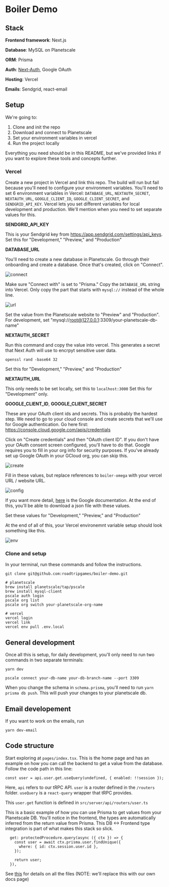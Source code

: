 # Boiler Demo

## Stack

**Frontend framework**: Next.js

**Database**: MySQL on Planetscale

**ORM**: Prisma

**Auth**: [Next-Auth](https://next-auth.js.org/), Google OAuth

**Hosting**: Vercel

**Emails**: Sendgrid, react-email

## Setup

We're going to:

1. Clone and init the repo
2. Download and connect to Planetscale
3. Set your environment variables in vercel
4. Run the project locally

Everything you need should be in this README, but we've provided links if you want to explore these tools and concepts further.

### Vercel

Create a new project in Vercel and link this repo. The build will run but fail because you'll need to configure your environment variables. You'll need to set 6 environment variables in Vercel:
`DATABASE_URL`, `NEXTAUTH_SECRET`, `NEXTAUTH_URL`, `GOOGLE_CLIENT_ID`, `GOOGLE_CLIENT_SECRET`, and
`SENDGRID_API_KEY`. Vercel lets you set different variables for local development and production. We'll mention when you need to set separate values for this.

**SENDGRID_API_KEY**

This is your Sendgrid key from https://app.sendgrid.com/settings/api_keys.
Set this for "Development," "Preview," and "Production"

**DATABASE_URL**

You'll need to create a new database in Planetscale. Go through their onboarding and create a database. Once that's created, click on "Connect".

![connect](/readme/pscale-connect.png)

Make sure "Connect with" is set to "Prisma." Copy the `DATABASE_URL` string into Vercel. Only copy the part that starts with `mysql://` instead of the whole line.

![url](/readme/pscale-url.png)

Set the value from the Planetscale website to "Preview" and "Production".
For development, set "mysql://root@127.0.0.1:3309/your-planetscale-db-name"

**NEXTAUTH_SECRET**

Run this command and copy the value into vercel. This generates a secret that Next Auth will use to encrpyt sensitive user data.

```
openssl rand -base64 32
```

Set this for "Development," "Preview," and "Production"

**NEXTAUTH_URL**

This only needs to be set locally, set this to `localhost:3000`
Set this for "Development" only.

**GOOGLE_CLIENT_ID**, **GOOGLE_CLIENT_SECRET**

These are your OAuth client ids and secrets. This is probably the hardest step. We need to go to your cloud console and create secrets that we'll use for Google authentication. Go here first: https://console.cloud.google.com/apis/credentials

Click on "Create credentials" and then "OAuth client ID". If you don't have your OAuth consent screen configured, you'll have to do that. Google requires you to fill in your org info for security purposes. If you've already set up Google OAuth in your GCloud org, you can skip this.

![create](/readme/gcloud-create.png)

Fill in these values, but replace references to `boiler-omega` with your vercel URL / website URL.

![config](/readme/gcloud-config.png)

If you want more detail, [here](https://developers.google.com/identity/protocols/oauth2) is the Google documentation. At the end of this, you'll be able to download a json file with these values.

Set these values for "Development," "Preview," and "Production"

At the end of all of this, your Vercel environemnt variable setup should look something like this.

![env](/readme/vercel-env.png)

### Clone and setup

In your terminal, run these commands and follow the instructions.

```
git clone git@github.com:roadtripgames/boiler-demo.git

# planetscale
brew install planetscale/tap/pscale
brew install mysql-client
pscale auth login
pscale org list
pscale org switch your-planetscale-org-name

# vercel
vercel login
vercel link
vercel env pull .env.local

```

## General development

Once all this is setup, for daily development, you'll only need to run two commands in two separate terminals:

```
yarn dev
```

```
pscale connect your-db-name your-db-branch-name --port 3309
```

When you change the schema in `schema.prisma`, you'll need to run `yarn prisma db push`. This will push your changes to your planetscale db.

## Email developement

If you want to work on the emails, run

```
yarn dev-email
```

## Code structure

Start exploring at `pages/index.tsx`. This is the home page and has an example on how you can call the backend to get a value from the database. Follow the code path in this line:

```
const user = api.user.get.useQuery(undefined, { enabled: !!session });
```

Here, `api` refers to our tRPC API. `user` is a router defined in the `/routers` folder. `useQuery` is a `react-query` wrapper that tRPC provides.

This `user.get` function is defined in `src/server/api/routers/user.ts`

This is a basic example of how you can use Prisma to get values from your Planetscale DB. You'll notice in the frontend, the types are automatically inferred from the return value from Prisma. This DB <-> Frontend type integration is part of what makes this stack so slick.

```
  get: protectedProcedure.query(async ({ ctx }) => {
    const user = await ctx.prisma.user.findUnique({
      where: { id: ctx.session.user.id },
    });

    return user;
  }),
```

See [this](https://create.t3.gg/en/folder-structure) for details on all the files (NOTE: we'll replace this with our own docs page)
